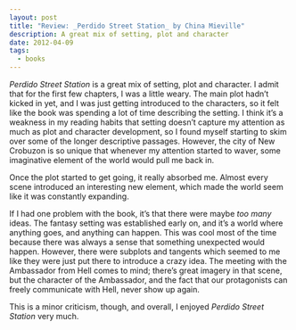 ```yaml
---
layout: post
title: "Review: _Perdido Street Station_ by China Mieville"
description: A great mix of setting, plot and character
date: 2012-04-09
tags:
  - books
---
```


_Perdido Street Station_ is a great mix of setting, plot and character. I admit that for the first few chapters, I was a little weary. The main plot hadn’t kicked in yet, and I was just getting introduced to the characters, so it felt like the book was spending a lot of time describing the setting. I think it’s a weakness in my reading habits that setting doesn’t capture my attention as much as plot and character development, so I found myself starting to skim over some of the longer descriptive passages. However, the city of New Crobuzon is so unique that whenever my attention started to waver, some imaginative element of the world would pull me back in.

Once the plot started to get going, it really absorbed me. Almost every scene introduced an interesting new element, which made the world seem like it was constantly expanding.

If I had one problem with the book, it’s that there were maybe _too many_ ideas. The fantasy setting was established early on, and it’s a world where anything goes, and anything can happen. This was cool most of the time because there was always a sense that something unexpected would happen. However, there were subplots and tangents which seemed to me like they were just put there to introduce a crazy idea. The meeting with the Ambassador from Hell comes to mind; there’s great imagery in that scene, but the character of the Ambassador, and the fact that our protagonists can freely communicate with Hell, never show up again.

This is a minor criticism, though, and overall, I enjoyed _Perdido Street Station_ very much.